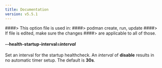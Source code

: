 ```yaml
---
title: Documentation
version: v5.5.1
---
```


####> This option file is used in:
####>   podman create, run, update
####> If file is edited, make sure the changes
####> are applicable to all of those.
#### **--health-startup-interval**=*interval*

Set an interval for the startup healthcheck. An _interval_ of **disable** results in no automatic timer setup. The default is **30s**.
